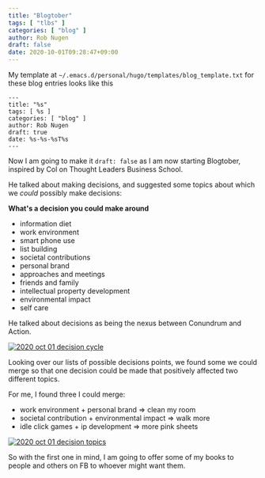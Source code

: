 ```yaml
---
title: "Blogtober"
tags: [ "tlbs" ]
categories: [ "blog" ]
author: Rob Nugen
draft: false
date: 2020-10-01T09:28:47+09:00
---
```


My template at `~/.emacs.d/personal/hugo/templates/blog_template.txt`
for these blog entries looks like this


```
---
title: "%s"
tags: [ %s ]
categories: [ "blog" ]
author: Rob Nugen
draft: true
date: %s-%s-%sT%s
---
```

Now I am going to make it `draft: false` as I am now starting
Blogtober, inspired by Col on Thought Leaders Business School.

He talked about making decisions, and suggested some topics about
which we *could* possibly make decisions:

**What's a decision you could make around**

* information diet
* work environment
* smart phone use
* list building
* societal contributions
* personal brand
* approaches and meetings
* friends and family
* intellectual property development
* environmental impact
* self care

He talked about decisions as being the nexus between Conundrum and
Action.

[![2020 oct 01 decision cycle](//b.robnugen.com/tlbs/2020/thumbs/2020_oct_01_decision_cycle.jpg)](//b.robnugen.com/tlbs/2020/2020_oct_01_decision_cycle.jpg)

Looking over our lists of possible decisions points, we found some we
could merge so that one decision could be made that positively
affected two different topics.

For me, I found three I could merge:

* work environment + personal brand => clean my room
* societal contribution + environmental impact => walk more
* idle click games + ip development => more pink sheets

[![2020 oct 01 decision topics](//b.robnugen.com/tlbs/2020/thumbs/2020_oct_01_decision_topics.jpg)](//b.robnugen.com/tlbs/2020/2020_oct_01_decision_topics.jpg)

So with the first one in mind, I am going to offer some of my books to
people and others on FB to whoever might want them.
